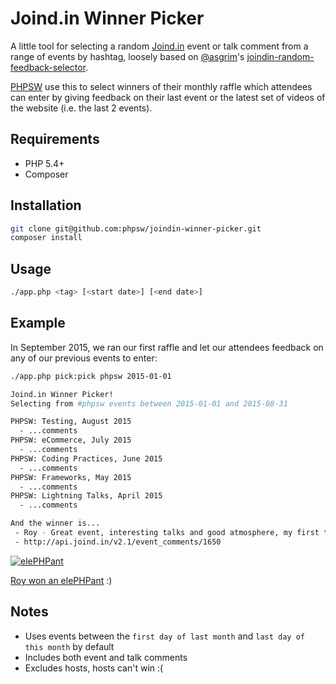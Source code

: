 Joind.in Winner Picker
======================

A little tool for selecting a random [Joind.in](http://joind.in) event or talk comment from a
range of events by hashtag, loosely based on [@asgrim](https://github.com/asgrim)'s
[joindin-random-feedback-selector](https://github.com/asgrim/joindin-random-feedback-selector).

[PHPSW](http://phpsw.uk) use this to select winners of their monthly raffle
which attendees can enter by giving feedback on their last event or the latest
set of videos of the website (i.e. the last 2 events).

## Requirements

 - PHP 5.4+
 - Composer

## Installation

```sh
git clone git@github.com:phpsw/joindin-winner-picker.git
composer install
```

## Usage

```sh
./app.php <tag> [<start date>] [<end date>]
```

## Example

In September 2015, we ran our first raffle and let our attendees feedback
on any of our previous events to enter:

```sh
./app.php pick:pick phpsw 2015-01-01

Joind.in Winner Picker!
Selecting from #phpsw events between 2015-01-01 and 2015-08-31

PHPSW: Testing, August 2015
  - ...comments
PHPSW: eCommerce, July 2015
  - ...comments
PHPSW: Coding Practices, June 2015
  - ...comments
PHPSW: Frameworks, May 2015
  - ...comments
PHPSW: Lightning Talks, April 2015
  - ...comments

And the winner is...
 - Roy - Great event, interesting talks and good atmosphere, my first time in attendance at PHPSW and will not be my last.
 - http://api.joind.in/v2.1/event_comments/1650
```

[![elePHPant](https://pbs.twimg.com/media/COKSEXMWUAE5hqD.jpg)](https://twitter.com/phpsw/status/640235009199198208)

[Roy won an elePHPant](https://twitter.com/phpsw/status/640235009199198208) :)

## Notes

- Uses events between the `first day of last month` and `last day of this month` by default
- Includes both event and talk comments
- Excludes hosts, hosts can't win :(
